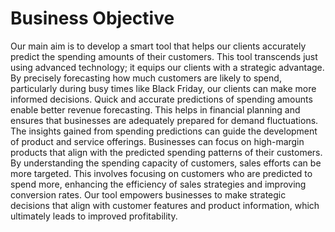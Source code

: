 # Business Objective

Our main aim is to develop a smart tool that helps our clients accurately predict the spending amounts of their customers. This tool transcends just using advanced technology; it equips our clients with a strategic advantage. By precisely forecasting how much customers are likely to spend, particularly during busy times like Black Friday, our clients can make more informed decisions. 
Quick and accurate predictions of spending amounts enable better revenue forecasting. This helps in financial planning and ensures that businesses are adequately prepared for demand fluctuations.
The insights gained from spending predictions can guide the development of product and service offerings. Businesses can focus on high-margin products that align with the predicted spending patterns of their customers.
By understanding the spending capacity of customers, sales efforts can be more targeted. This involves focusing on customers who are predicted to spend more, enhancing the efficiency of sales strategies and improving conversion rates.
Our tool empowers businesses to make strategic decisions that align with customer features and product information, which ultimately leads to improved profitability.
